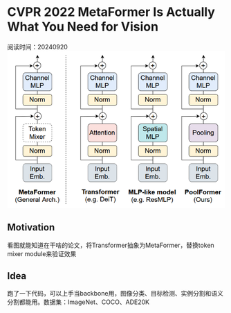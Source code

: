 # CVPR 2022 MetaFormer Is Actually What You Need for Vision

阅读时间：20240920
![alt text](image.png)
## Motivation
看图就能知道在干啥的论文，将Transformer抽象为MetaFormer，替换token mixer module来验证效果


## Idea
跑了一下代码，可以上手当backbone用，图像分类、目标检测、实例分割和语义分割都能用。数据集：ImageNet、COCO、ADE20K
